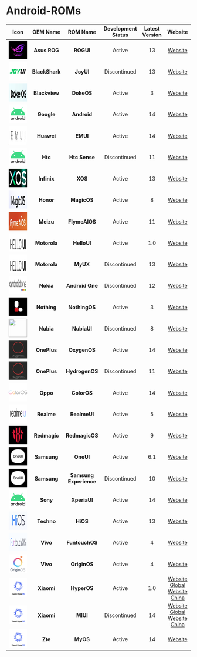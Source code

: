 # Android-ROMs

|                          Icon                           |    OEM Name    |        ROM Name        | Development Status | Latest Version |                                           Website                                            |
| :-----------------------------------------------------: | :------------: | :--------------------: | :----------------: | :------------: | :------------------------------------------------------------------------------------------: |
|   <img src="Icons/ROGUI.png" width="50" height="50">    |  **Asus ROG**  |       **ROGUI**        |       Active       |       13       |                        [Website](https://www.asus.com/in/content/ui/)                        |
|   <img src="Icons/JoyUI.png" width="50" height="50">    | **BlackShark** |       **JoyUI**        |    Discontinued    |       13       |                                         [Website]()                                          |
|   <img src="Icons/DokeOS.png" width="50" height="50">   | **Blackview**  |       **DokeOS**       |       Active       |       3        |                          [Website](https://promo.blackview.hk/os3/)                          |
|  <img src="Icons/Android.png" width="50" height="50">   |   **Google**   |      **Android**       |       Active       |       14       |                  [Website](https://www.android.com/intl/en_in/android-14/)                   |
|    <img src="Icons/EMUI.png" width="50" height="50">    |   **Huawei**   |        **EMUI**        |       Active       |       14       |                      [Website](https://consumer.huawei.com/en/emui-13/)                      |
|  <img src="Icons/Android.png" width="50" height="50">   |    **Htc**     |     **Htc Sense**      |    Discontinued    |       11       |                  [Website](https://www.android.com/intl/en_in/android-14/)                   |
|    <img src="Icons/XOS.png" width="50" height="50">     |  **Infinix**   |        **XOS**         |       Active       |       13       |                        [Website](https://www.infinixmobiles.in/xos/)                         |
|  <img src="Icons/MagicOS.png" width="50" height="50">   |   **Honor**    |      **MagicOS**       |       Active       |       8        |                        [Website](https://www.honor.com/in/magic-os/)                         |
| <img src="Icons/FlymeAIOS.png" width="50" height="50">  |   **Meizu**    |     **FlymeAIOS**      |       Active       |       11       |                            [Website](https://www.flyme.com/aios)                             |
|  <img src="Icons/HelloUI.png" width="50" height="50">   |  **Motorola**  |      **HelloUI**       |       Active       |      1.0       |                          [Website](https://www.motorola.in/my-ux/p)                          |
|  <img src="Icons/HelloUI.png" width="50" height="50">   |  **Motorola**  |        **MyUX**        |    Discontinued    |       13       |                          [Website](https://www.motorola.in/my-ux/p)                          |
| <img src="Icons/AndroidOne.png" width="50" height="50"> |   **Nokia**    |    **Android One**     |    Discontinued    |       12       |                           [Website](https://www.android.com/one/)                            |
| <img src="Icons/NothingOS.png" width="50" height="50">  |  **Nothing**   |     **NothingOS**      |       Active       |       3        |                                         [Website]()                                          |
|    <img src="Icons/ZOS.png" width="50" height="50">     |   **Nubia**    |      **NubiaUI**       |    Discontinued    |       8        |                                         [Website]()                                          |
|  <img src="Icons/OxygenOS.png" width="50" height="50">  |  **OnePlus**   |      **OxygenOS**      |       Active       |       14       |                         [Website](https://www.oneplus.in/oxygenos14)                         |
|  <img src="Icons/OxygenOS.png" width="50" height="50">  |  **OnePlus**   |     **HydrogenOS**     |    Discontinued    |       11       |                       [Website](https://www.oneplus.com/cn/hydrogenos)                       |
|  <img src="Icons/ColorOS.png" width="50" height="50">   |    **Oppo**    |      **ColorOS**       |       Active       |       14       |                        [Website](https://www.oppo.com/en/coloros14/)                         |
|  <img src="Icons/RealmeUI.png" width="50" height="50">  |   **Realme**   |      **RealmeUI**      |       Active       |       5        |                       [Website](https://www.realme.com/in/realme-ui-5)                       |
| <img src="Icons/RedmagicOS.png" width="50" height="50"> |  **Redmagic**  |     **RedmagicOS**     |       Active       |       9        |                                         [Website]()                                          |
|   <img src="Icons/OneUI.png" width="50" height="50">    |  **Samsung**   |       **OneUI**        |       Active       |      6.1       |                        [Website](https://www.samsung.com/in/one-ui/)                         |
|   <img src="Icons/OneUI.png" width="50" height="50">    |  **Samsung**   | **Samsung Experience** |    Discontinued    |       10       |                        [Website](https://www.samsung.com/in/one-ui/)                         |
|  <img src="Icons/Android.png" width="50" height="50">   |    **Sony**    |      **XperiaUI**      |       Active       |       14       |                  [Website](https://www.android.com/intl/en_in/android-14/)                   |
|    <img src="Icons/HiOS.png" width="50" height="50">    |   **Techno**   |        **HiOS**        |       Active       |       13       |                     [Website](https://www.tecno-mobile.com/hios-detail/)                     |
| <img src="Icons/FuntouchOS.png" width="50" height="50"> |    **Vivo**    |     **FuntouchOS**     |       Active       |       4        |                         [Website](https://www.vivo.com/in/funtouch)                          |
|  <img src="Icons/OriginOS.png" width="50" height="50">  |    **Vivo**    |      **OriginOS**      |       Active       |       4        |                         [Website](https://www.vivo.com.cn/originos)                          |
|  <img src="Icons/HyperOS.png" width="50" height="50">   |   **Xiaomi**   |      **HyperOS**       |       Active       |      1.0       | [Website Global](https://www.mi.com/global/hyperos) [Website China](https://hyperos.mi.com/) |
|  <img src="Icons/HyperOS.png" width="50" height="50">   |   **Xiaomi**   |        **MIUI**        |    Discontinued    |       14       |  [Website Global](https://www.mi.com/global/miui) [Website China](https://home.miui.com/14)  |
|  <img src="Icons/HyperOS.png" width="50" height="50">   |    **Zte**     |        **MyOS**        |       Active       |       14       |                        [Website](https://www.ztedevices.com/cn/myos/)                        |
